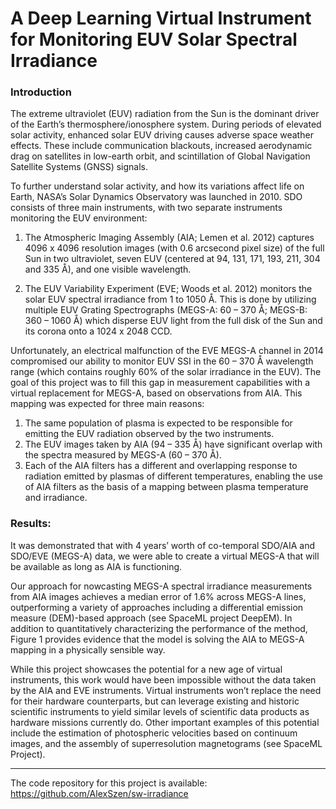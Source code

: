 # A Deep Learning Virtual Instrument for Monitoring EUV Solar Spectral Irradiance

### Introduction

The extreme ultraviolet (EUV) radiation from the Sun is the dominant driver of the Earth’s thermosphere/ionosphere system. During periods of elevated solar activity, enhanced solar EUV driving causes adverse space weather effects. These include communication blackouts, increased aerodynamic drag on satellites in low-earth orbit, and scintillation of Global Navigation Satellite Systems (GNSS) signals. 

To further understand solar activity, and how its variations affect life on Earth, NASA’s Solar Dynamics Observatory was launched in 2010. SDO consists of three main instruments, with two separate instruments monitoring the EUV environment: 

1. The Atmospheric Imaging Assembly (AIA; Lemen et al. 2012) captures 4096 x 4096 resolution images (with 0.6 arcsecond pixel size) of the full Sun in two ultraviolet, seven EUV (centered at 94, 131, 171, 193, 211, 304 and 335 Å), and one visible wavelength.

2. The EUV Variability Experiment (EVE; Woods et al. 2012) monitors the solar EUV spectral irradiance from 1 to 1050 Å. This is done by utilizing multiple EUV Grating Spectrographs (MEGS-A: 60 – 370 Å; MEGS-B: 360 – 1060 Å) which disperse EUV light from the full disk of the Sun and its corona onto a 1024 x 2048 CCD.

Unfortunately, an electrical malfunction of the EVE MEGS-A channel in 2014 compromised our ability to monitor EUV SSI in the 60 – 370 Å wavelength range (which contains roughly 60% of the solar irradiance in the EUV). The goal of this project was to fill this gap in measurement capabilities with a virtual replacement for MEGS-A, based on observations from AIA. This mapping was expected for three main reasons:

1. The same population of plasma is expected to be responsible for emitting the EUV radiation observed by the two instruments.
2. The EUV images taken by AIA (94 – 335 Å) have significant overlap with the spectra measured by MEGS-A (60 – 370 Å).
3. Each of the AIA filters has a different and overlapping response to radiation emitted by plasmas of different temperatures, enabling the use of AIA filters as the basis of a mapping between plasma temperature and irradiance.




### Results:

It was demonstrated that with 4 years’ worth of co-temporal SDO/AIA and SDO/EVE (MEGS-A) data, we were able to create a virtual MEGS-A that will be available as long as AIA is functioning. 

Our approach for nowcasting MEGS-A spectral irradiance measurements from AIA images achieves a median error of 1.6% across MEGS-A lines, outperforming a variety of approaches including a differential emission measure (DEM)-based approach (see SpaceML project DeepEM). In addition to quantitatively characterizing the performance of the method, Figure 1 provides evidence that the model is solving the AIA to MEGS-A mapping in a physically sensible way.

While this project showcases the potential for a new age of virtual instruments, this work would have been impossible without the data taken by the AIA and EVE instruments. Virtual instruments won’t replace the need for their hardware counterparts, but can leverage existing and historic scientific instruments to yield similar levels of scientific data products as hardware missions currently do. Other important examples of this potential include the estimation of photospheric velocities based on continuum images, and the assembly of superresolution magnetograms (see SpaceML Project). 



---

The code repository for this project is available: https://github.com/AlexSzen/sw-irradiance
